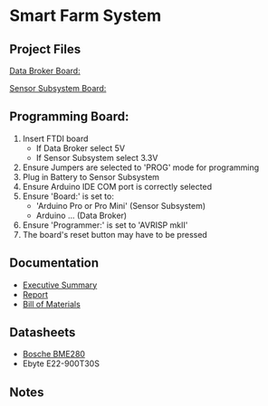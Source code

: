# Smart Farm System
## Project Files
[Data Broker Board:](https://easyeda.com/lissington4/smart-farm-schematic-data-broker)

[Sensor Subsystem Board:](https://easyeda.com/lissington4/smart-farm-schematic)

## Programming Board:
1. Insert FTDI board
   * If Data Broker select 5V
   * If Sensor Subsystem select 3.3V
2. Ensure Jumpers are selected to 'PROG' mode for programming
3. Plug in Battery to Sensor Subsystem
4. Ensure Arduino IDE COM port is correctly selected
5. Ensure 'Board:' is set to:
   * 'Arduino Pro or Pro Mini' (Sensor Subsystem)
   * Arduino ... (Data Broker)
6. Ensure 'Programmer:' is set to 'AVRISP mkII'
7. The board's reset button may have to be pressed
## Documentation
* [Executive Summary](https://docs.google.com/document/d/1e9hxD1EgtwhdI2ElwgMCJGJI10CNnTmsidURxNL1KP8/edit?usp=sharing)
* [Report](https://docs.google.com/document/d/1hib91_5W7olT_gy1vOQjhlBxqv88XaVicgFhEBmSrUQ/edit?usp=sharing)
* [Bill of Materials](https://docs.google.com/spreadsheets/d/1ZyjLawHQprvmQZ0Cbc97jp_R3VOazbsFH6kYA6FA8nM/edit?usp=sharing)
## Datasheets
* [Bosche BME280](https://www.bosch-sensortec.com/media/boschsensortec/downloads/datasheets/bst-bme280-ds002.pdf)
* Ebyte E22-900T30S
## Notes
